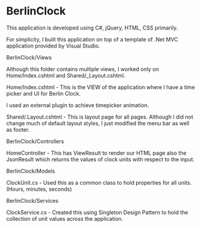 # BerlinClock

This application is developed using C#, jQuery, HTML, CSS primarily.

For simplicity, I built this application on top of a template of .Net MVC application provided by Visual Studio.

BerlinClock/Views

Although this folder contains multiple views, I worked only on Home/Index.cshtml and Shared/_Layout.cshtml.

Home/Index.cshtml - This is the VIEW of the application where I have a time picker and UI for Berlin Clock.

I used an external plugin to achieve timepicker animation.

Shared/.Layout.cshtml - This is layout page for all pages. Although I did not change much of default layout styles, I just modified
the menu bar as well as footer.

BerlinClock/Controllers

HomeController - This has ViewResult to render our HTML page also the JsonResult which returns the values of clock units with respect to the input.

BerlinClock/Models

ClockUnit.cs - Used this as a common class to hold properties for all units. (Hours, minutes, seconds)

BerlinClock/Services

ClockService.cs - Created this using Singleton Design Pattern to hold the collection of unit values across the application.




